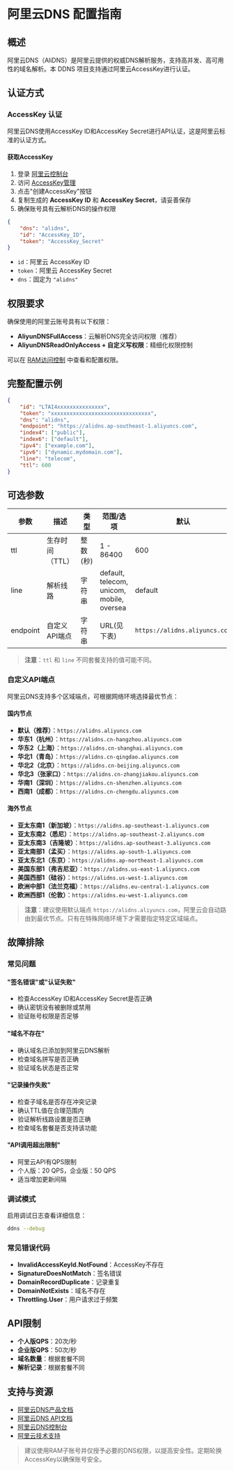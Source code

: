 # 阿里云DNS 配置指南

## 概述

阿里云DNS（AliDNS）是阿里云提供的权威DNS解析服务，支持高并发、高可用性的域名解析。本 DDNS 项目支持通过阿里云AccessKey进行认证。

## 认证方式

### AccessKey 认证

阿里云DNS使用AccessKey ID和AccessKey Secret进行API认证，这是阿里云标准的认证方式。

#### 获取AccessKey

1. 登录 [阿里云控制台](https://ecs.console.aliyun.com/)
2. 访问 [AccessKey管理](https://usercenter.console.aliyun.com/#/manage/ak)
3. 点击"创建AccessKey"按钮
4. 复制生成的 **AccessKey ID** 和 **AccessKey Secret**，请妥善保存
5. 确保账号具有云解析DNS的操作权限

```json
{
    "dns": "alidns",
    "id": "AccessKey_ID",
    "token": "AccessKey_Secret"
}
```

- `id`：阿里云 AccessKey ID
- `token`：阿里云 AccessKey Secret
- `dns`：固定为 `"alidns"`

## 权限要求

确保使用的阿里云账号具有以下权限：

- **AliyunDNSFullAccess**：云解析DNS完全访问权限（推荐）
- **AliyunDNSReadOnlyAccess + 自定义写权限**：精细化权限控制

可以在 [RAM访问控制](https://ram.console.aliyun.com/policies) 中查看和配置权限。

## 完整配置示例

```json
{
    "id": "LTAI4xxxxxxxxxxxxxxx",
    "token": "xxxxxxxxxxxxxxxxxxxxxxxxxxxxxxxx",
    "dns": "alidns",
    "endpoint": "https://alidns.ap-southeast-1.aliyuncs.com",
    "index4": ["public"],
    "index6": ["default"],
    "ipv4": ["example.com"],
    "ipv6": ["dynamic.mydomain.com"],
    "line": "telecom",
    "ttl": 600
}
```

## 可选参数

| 参数 | 描述 | 类型 | 范围/选项 | 默认 |
|------|------|------|-----------|------|
| ttl  | 生存时间（TTL） | 整数 (秒) | 1 - 86400 | 600 |
| line | 解析线路       | 字符串 | default, telecom, unicom, mobile, oversea | default |
| endpoint | 自定义API端点 | 字符串 | URL(见下表) | `https://alidns.aliyuncs.com` |

> **注意**：`ttl` 和 `line` 不同套餐支持的值可能不同。

### 自定义API端点

阿里云DNS支持多个区域端点，可根据网络环境选择最优节点：

#### 国内节点

- **默认（推荐）**：`https://alidns.aliyuncs.com`
- **华东1（杭州）**：`https://alidns.cn-hangzhou.aliyuncs.com`
- **华东2（上海）**：`https://alidns.cn-shanghai.aliyuncs.com`
- **华北1（青岛）**：`https://alidns.cn-qingdao.aliyuncs.com`
- **华北2（北京）**：`https://alidns.cn-beijing.aliyuncs.com`
- **华北3（张家口）**：`https://alidns.cn-zhangjiakou.aliyuncs.com`
- **华南1（深圳）**：`https://alidns.cn-shenzhen.aliyuncs.com`
- **西南1（成都）**：`https://alidns.cn-chengdu.aliyuncs.com`

#### 海外节点

- **亚太东南1（新加坡）**：`https://alidns.ap-southeast-1.aliyuncs.com`
- **亚太东南2（悉尼）**：`https://alidns.ap-southeast-2.aliyuncs.com`
- **亚太东南3（吉隆坡）**：`https://alidns.ap-southeast-3.aliyuncs.com`
- **亚太南部1（孟买）**：`https://alidns.ap-south-1.aliyuncs.com`
- **亚太东北1（东京）**：`https://alidns.ap-northeast-1.aliyuncs.com`
- **美国东部1（弗吉尼亚）**：`https://alidns.us-east-1.aliyuncs.com`
- **美国西部1（硅谷）**：`https://alidns.us-west-1.aliyuncs.com`
- **欧洲中部1（法兰克福）**：`https://alidns.eu-central-1.aliyuncs.com`
- **欧洲西部1（伦敦）**：`https://alidns.eu-west-1.aliyuncs.com`

> **注意**：建议使用默认端点 `https://alidns.aliyuncs.com`，阿里云会自动路由到最优节点。只有在特殊网络环境下才需要指定特定区域端点。

## 故障排除

### 常见问题

#### "签名错误"或"认证失败"

- 检查AccessKey ID和AccessKey Secret是否正确
- 确认密钥没有被删除或禁用
- 验证账号权限是否足够

#### "域名不存在"

- 确认域名已添加到阿里云DNS解析
- 检查域名拼写是否正确
- 验证域名状态是否正常

#### "记录操作失败"

- 检查子域名是否存在冲突记录
- 确认TTL值在合理范围内
- 验证解析线路设置是否正确
- 检查域名套餐是否支持该功能

#### "API调用超出限制"

- 阿里云API有QPS限制
- 个人版：20 QPS，企业版：50 QPS
- 适当增加更新间隔

### 调试模式

启用调试日志查看详细信息：

```sh
ddns --debug
```

### 常见错误代码

- **InvalidAccessKeyId.NotFound**：AccessKey不存在
- **SignatureDoesNotMatch**：签名错误
- **DomainRecordDuplicate**：记录重复
- **DomainNotExists**：域名不存在
- **Throttling.User**：用户请求过于频繁

## API限制

- **个人版QPS**：20次/秒
- **企业版QPS**：50次/秒
- **域名数量**：根据套餐不同
- **解析记录**：根据套餐不同

## 支持与资源

- [阿里云DNS产品文档](https://help.aliyun.com/product/29697.html)
- [阿里云DNS API文档](https://help.aliyun.com/document_detail/29739.html)
- [阿里云DNS控制台](https://dns.console.aliyun.com/)
- [阿里云技术支持](https://selfservice.console.aliyun.com/ticket)

> 建议使用RAM子账号并仅授予必要的DNS权限，以提高安全性。定期轮换AccessKey以确保账号安全。
